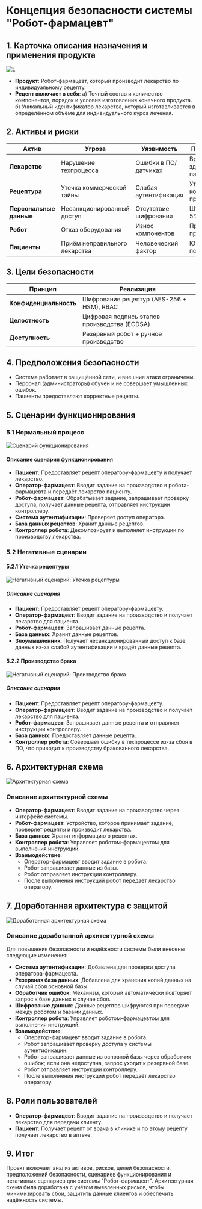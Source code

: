 # Концепция безопасности системы "Робот-фармацевт"

## 1. Карточка описания назначения и применения продукта
![L](diagrams/M37.PNG)
- **Продукт**: Робот-фармацевт, который производит лекарство по индивидуальному рецепту.
- **Рецепт включает в себя**:
  а) Точный состав и количество компонентов, порядок и условия изготовления конечного продукта.  
  б) Уникальный идентификатор лекарства, который изготавливается в определённом объёме для индивидуального курса лечения.

## 2. Активы и риски

| Актив               | Угроза                                    | Уязвимость               | Последствие                 |
|---------------------|-------------------------------------------|--------------------------|-----------------------------|
| **Лекарство**       | Нарушение техпроцесса                    | Ошибки в ПО/датчиках     | Вред здоровью пациентов     |
| **Рецептура**       | Утечка коммерческой тайны                | Слабая аутентификация    | Утрата конкурентного преимущества |
| **Персональные данные** | Несанкционированный доступ          | Отсутствие шифрования    | Штрафы до 5% оборота        |
| **Робот**           | Отказ оборудования                       | Износ компонентов        | Простой производства        |
| **Пациенты**        | Приём неправильного лекарства            | Человеческий фактор      | Юридические последствия     |

## 3. Цели безопасности

| Принцип           | Реализация                                      |
|-------------------|-------------------------------------------------|
| **Конфиденциальность** | Шифрование рецептур (AES-256 + HSM), RBAC      |
| **Целостность**       | Цифровая подпись этапов производства (ECDSA)   |
| **Доступность**       | Резервный робот + ручное производство          |

## 4. Предположения безопасности

- Система работает в защищённой сети, и внешние атаки ограничены.
- Персонал (администраторы) обучен и не совершает умышленных ошибок.
- Пациенты предоставляют корректные рецепты.

## 5. Сценарии функционирования

### 5.1 Нормальный процесс

![Сценарий функционирования](diagrams/m31.PNG)

#### Описание сценария функционирования
- **Пациент**: Предоставляет рецепт оператору-фармацевту и получает лекарство.
- **Оператор-фармацевт**: Вводит задание на производство в робота-фармацевта и передаёт лекарство пациенту.
- **Робот-фармацевт**: Обрабатывает задание, запрашивает проверку доступа, получает данные рецепта, отправляет инструкции контроллеру.
- **Система аутентификации**: Проверяет доступ оператора.
- **База данных рецептов**: Хранит данные рецептов.
- **Контроллер робота**: Декомпозирует и выполняет инструкции по производству лекарства.

### 5.2 Негативные сценарии

#### 5.2.1 Утечка рецептуры

![Негативный сценарий: Утечка рецептуры](diagrams/m32.PNG)

##### Описание сценария
- **Пациент**: Предоставляет рецепт оператору-фармацевту.
- **Оператор-фармацевт**: Вводит задание на производство и получает лекарство для пациента.
- **Робот-фармацевт**: Запрашивает данные рецепта.
- **База данных**: Хранит данные рецептов.
- **Злоумышленник**: Получает несанкционированный доступ к базе данных из-за слабой аутентификации и крадёт данные рецепта.

#### 5.2.2 Производство брака

![Негативный сценарий: Производство брака](diagrams/m33.PNG)

##### Описание сценария
- **Пациент**: Предоставляет рецепт оператору-фармацевту.
- **Оператор-фармацевт**: Вводит задание на производство и получает лекарство для пациента.
- **Робот-фармацевт**: Запрашивает данные рецепта и отправляет инструкции контроллеру.
- **База данных**: Предоставляет данные рецепта.
- **Контроллер робота**: Совершает ошибку в техпроцессе из-за сбоя в ПО, что приводит к производству бракованного лекарства.

## 6. Архитектурная схема

![Архитектурная схема](diagrams/m34.PNG)

### Описание архитектурной схемы
- **Оператор-фармацевт**: Вводит задание на производство через интерфейс системы.
- **Робот-фармацевт**: Устройство, которое принимает задание, проверяет рецепты и производит лекарства.
- **База данных**: Хранит информацию о рецептах.
- **Контроллер робота**: Управляет роботом-фармацевтом для выполнения инструкций.
- **Взаимодействие**:
  - Оператор-фармацевт вводит задание в робота.
  - Робот запрашивает данные из базы.
  - Робот отправляет инструкции контроллеру.
  - После выполнения инструкций робот передаёт лекарство оператору.

## 7. Доработанная архитектура с защитой

![Доработанная архитектурная схема](diagrams/m35.PNG)

### Описание доработанной архитектурной схемы
Для повышения безопасности и надёжности системы были внесены следующие изменения:
- **Система аутентификации**: Добавлена для проверки доступа оператора-фармацевта.
- **Резервная база данных**: Добавлена для хранения копий данных на случай сбоя основной базы.
- **Обработчик ошибок**: Механизм, который автоматически повторяет запрос к базе данных в случае сбоя.
- **Шифрование данных**: Данные рецептов шифруются при передаче между роботом и базами данных.
- **Контроллер робота**: Управляет роботом-фармацевтом для выполнения инструкций.
- **Взаимодействие**:
  - Оператор-фармацевт вводит задание в робота.
  - Робот запрашивает проверку доступа у системы аутентификации.
  - Робот запрашивает данные из основной базы через обработчик ошибок; если она недоступна, запрос уходит к резервной базе.
  - Робот отправляет инструкции контроллеру.
  - После выполнения инструкций робот передаёт лекарство оператору.

## 8. Роли пользователей

- **Оператор-фармацевт**: Вводит задание на производство и получает лекарство для передачи клиенту.
- **Пациент**: Получает рецепт от врача в клинике и по этому рецепту получает лекарство в аптеке.

## 9. Итог

Проект включает анализ активов, рисков, целей безопасности, предположений безопасности, сценариев функционирования и негативных сценариев для системы "Робот-фармацевт". Архитектурная схема была доработана с учётом выявленных рисков, чтобы минимизировать сбои, защитить данные клиентов и обеспечить надёжность системы.
